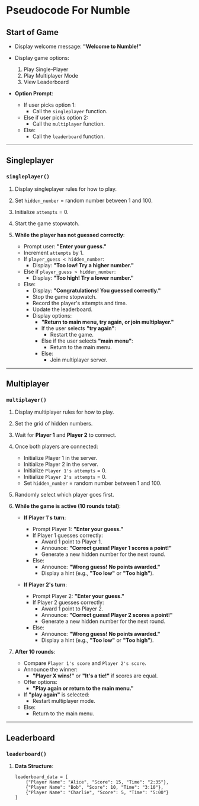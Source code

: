 # Pseudocode For Numble

## Start of Game
- Display welcome message: **"Welcome to Numble!"**
- Display game options:
  1. Play Single-Player
  2. Play Multiplayer Mode
  3. View Leaderboard

- **Option Prompt**:
  - If user picks option 1:
    - Call the `singleplayer` function.
  - Else if user picks option 2:
    - Call the `multiplayer` function.
  - Else:
    - Call the `leaderboard` function.

---

## Singleplayer

### `singleplayer()`
1. Display singleplayer rules for how to play.
2. Set `hidden_number` = random number between 1 and 100.
3. Initialize `attempts` = 0.
4. Start the game stopwatch.

5. **While the player has not guessed correctly**:
   - Prompt user: **"Enter your guess."**
   - Increment `attempts` by 1.
   - If `player_guess < hidden_number`:
     - Display: **"Too low! Try a higher number."**
   - Else if `player_guess > hidden_number`:
     - Display: **"Too high! Try a lower number."**
   - Else:
     - Display: **"Congratulations! You guessed correctly."**
     - Stop the game stopwatch.
     - Record the player's attempts and time.
     - Update the leaderboard.
     - Display options:
       - **"Return to main menu, try again, or join multiplayer."**
       - If the user selects **"try again"**:
         - Restart the game.
       - Else if the user selects **"main menu"**:
         - Return to the main menu.
       - Else:
         - Join multiplayer server.

---

## Multiplayer

### `multiplayer()`
1. Display multiplayer rules for how to play.
2. Set the grid of hidden numbers.
3. Wait for **Player 1** and **Player 2** to connect.
4. Once both players are connected:
   - Initialize Player 1 in the server.
   - Initialize Player 2 in the server.
   - Initialize `Player 1's attempts` = 0.
   - Initialize `Player 2's attempts` = 0.
   - Set `hidden_number` = random number between 1 and 100.

5. Randomly select which player goes first.

6. **While the game is active (10 rounds total)**:
   - **If Player 1's turn**:
     - Prompt Player 1: **"Enter your guess."**
     - If Player 1 guesses correctly:
       - Award 1 point to Player 1.
       - Announce: **"Correct guess! Player 1 scores a point!"**
       - Generate a new hidden number for the next round.
     - Else:
       - Announce: **"Wrong guess! No points awarded."**
       - Display a hint (e.g., **"Too low"** or **"Too high"**).

   - **If Player 2's turn**:
     - Prompt Player 2: **"Enter your guess."**
     - If Player 2 guesses correctly:
       - Award 1 point to Player 2.
       - Announce: **"Correct guess! Player 2 scores a point!"**
       - Generate a new hidden number for the next round.
     - Else:
       - Announce: **"Wrong guess! No points awarded."**
       - Display a hint (e.g., **"Too low"** or **"Too high"**).

7. **After 10 rounds**:
   - Compare `Player 1's score` and `Player 2's score`.
   - Announce the winner:
     - **"Player X wins!"** or **"It's a tie!"** if scores are equal.
   - Offer options:
     - **"Play again or return to the main menu."**
   - If **"play again"** is selected:
     - Restart multiplayer mode.
   - Else:
     - Return to the main menu.

---

## Leaderboard

### `leaderboard()`
1. **Data Structure**:
   ```plaintext
   leaderboard_data = [
       {"Player Name": "Alice", "Score": 15, "Time": "2:35"},
       {"Player Name": "Bob", "Score": 10, "Time": "3:10"},
       {"Player Name": "Charlie", "Score": 5, "Time": "5:00"}
   ]
